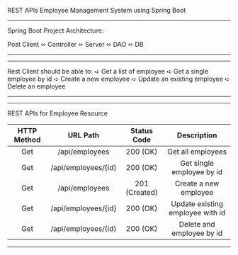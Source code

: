 REST APIs Employee Management System using Spring Boot

***********************************************************
Spring Boot Project Architecture:

Post Client ⬄ Controller ⬄ Server ⬄ DAO ⬄ DB
***********************************************************

**********************************
Rest Client should be able to:
➪ Get a list of employee
➪ Get a single employee by id
➪ Create a new employee
➪ Update an existing employee
➪ Delete an employee
**********************************
*****************************************************************************************
REST APIs for Employee Resource

|  HTTP Method  |       URL Path     |  Status Code  |           Description            |
| :------------:|:------------------:| :------------:| :-------------------------------:|
| Get           | /api/employees     |  200 (OK)     | Get all employees                |
| Get           | /api/employees/{id}|  200 (OK)     | Get single employee by id        |
| Get           | /api/employees     |  201 (Created)| Create a new employee            |
| Get           | /api/employees/{id}|  200 (OK)     | Update existing employee with id |
| Get           | /api/employees/{id}|  200 (OK)     | Delete and employee by id        |

*********************************************************************************************
